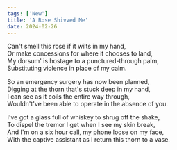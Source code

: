 ```yaml
---
tags: ['New']
title: 'A Rose Shivved Me'
date: 2024-02-26
---
```


Can't smell this rose if it wilts in my hand,  
Or make concessions for where it chooses to land,  
My dorsum' is hostage to a punctured-through palm,  
Substituting violence in place of my calm.

So an emergency surgery has now been planned,  
Digging at the thorn that's stuck deep in my hand,  
I can see as it coils the entire way through,  
Wouldn't've been able to operate in the absence of you.

I've got a glass full of whiskey to shrug off the shake,  
To dispel the tremor I get when I see my skin break,  
And I'm on a six hour call, my phone loose on my face,  
With the captive assistant as I return this thorn to a vase.  
